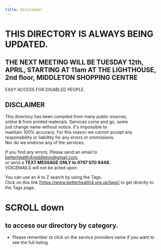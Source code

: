 ```yaml
---
title: Disclaimer
---
```

# THIS DIRECTORY IS ALWAYS BEING UPDATED.  
  
## THE NEXT MEETING WILL BE TUESDAY 12th, APRIL, STARTING AT 11am AT THE LIGHTHOUSE, 2nd floor, MIDDLETON SHOPPING CENTRE  
EASY ACCESS FOR DISABLED PEOPLE.

## DISCLAIMER
This directory has been compiled from many public sources,  
online & from printed materials. Services come and go, some  
just change name without notice.  it's impossible to  
maintain 100% accuracy.  For this reason we cannot accept any  
responsibility or liabiltity for any errors or ommissions.  
Nor do we endorse any of the services.

If you find any errors, Please send an email to
[betterhealth4middleton@gmail.com](mailto:betterhealth4middleton@gmail.com),  
or send a 
**TEXT MESSAGE ONLY to 0797 070 8448.**   
VOICEMAILS will not be acted upon.

You can use an A to Z search by using the Tags.  
Click on this link  [https://www.betterhealth4.org.uk/tags] 
to get directly to the Tags page.

# SCROLL down  
## to access our directory by category.  
- Please remember to click on the service providers name if you want to see the full listing.

